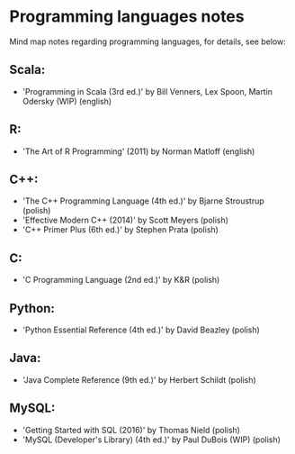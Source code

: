 # Programming languages notes

Mind map notes regarding programming languages, for details, see below:

## Scala:
- 'Programming in Scala (3rd ed.)' by Bill Venners, Lex Spoon, Martin Odersky (WIP) (english)

## R:
- 'The Art of R Programming' (2011) by Norman Matloff (english)

## C++:
- 'The C++ Programming Language (4th ed.)' by Bjarne Stroustrup (polish)
- 'Effective Modern C++ (2014)' by Scott Meyers (polish)
- 'C++ Primer Plus (6th ed.)' by Stephen Prata (polish)

## C:
- 'C Programming Language (2nd ed.)' by K&R (polish)

## Python:
- 'Python Essential Reference (4th ed.)' by David Beazley (polish)

## Java:
- 'Java Complete Reference (9th ed.)' by Herbert Schildt (polish)

## MySQL:
- 'Getting Started with SQL (2016)' by Thomas Nield (polish)
- 'MySQL (Developer's Library) (4th ed.)' by Paul DuBois (WIP) (polish)
